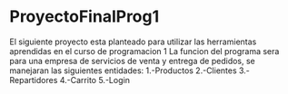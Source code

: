 # ProyectoFinalProg1
El siguiente proyecto esta planteado para utilizar las herramientas aprendidas en el curso de programacion 1
La funcion del programa sera para una empresa de servicios de venta y entrega de pedidos, se manejaran las siguientes entidades:
1.-Productos
2.-Clientes
3.-Repartidores
4.-Carrito
5.-Login
